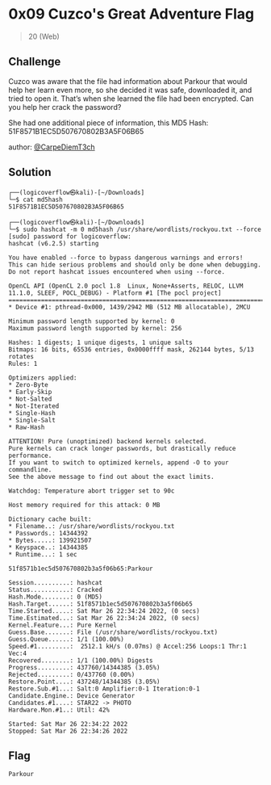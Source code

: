# 0x09 Cuzco's Great Adventure Flag
> 20 (Web)

## Challenge

Cuzco was aware that the file had information about Parkour that would help her learn even more, so she decided it was safe, downloaded it, and tried to open it. That’s when she learned the file had been encrypted. Can you help her crack the password?

She had one additional piece of information, this MD5 Hash: 51F8571B1EC5D507670802B3A5F06B65

author: [@CarpeDiemT3ch](https://twitter.com/CarpeDiemT3ch)

## Solution

```
┌──(logicoverflow㉿kali)-[~/Downloads]
└─$ cat md5hash 
51F8571B1EC5D507670802B3A5F06B65

┌──(logicoverflow㉿kali)-[~/Downloads]
└─$ sudo hashcat -m 0 md5hash /usr/share/wordlists/rockyou.txt --force
[sudo] password for logicoverflow: 
hashcat (v6.2.5) starting

You have enabled --force to bypass dangerous warnings and errors!
This can hide serious problems and should only be done when debugging.
Do not report hashcat issues encountered when using --force.

OpenCL API (OpenCL 2.0 pocl 1.8  Linux, None+Asserts, RELOC, LLVM 11.1.0, SLEEF, POCL_DEBUG) - Platform #1 [The pocl project]
=============================================================================================================================
* Device #1: pthread-0x000, 1439/2942 MB (512 MB allocatable), 2MCU

Minimum password length supported by kernel: 0
Maximum password length supported by kernel: 256

Hashes: 1 digests; 1 unique digests, 1 unique salts
Bitmaps: 16 bits, 65536 entries, 0x0000ffff mask, 262144 bytes, 5/13 rotates
Rules: 1

Optimizers applied:
* Zero-Byte
* Early-Skip
* Not-Salted
* Not-Iterated
* Single-Hash
* Single-Salt
* Raw-Hash

ATTENTION! Pure (unoptimized) backend kernels selected.
Pure kernels can crack longer passwords, but drastically reduce performance.
If you want to switch to optimized kernels, append -O to your commandline.
See the above message to find out about the exact limits.

Watchdog: Temperature abort trigger set to 90c

Host memory required for this attack: 0 MB

Dictionary cache built:
* Filename..: /usr/share/wordlists/rockyou.txt
* Passwords.: 14344392
* Bytes.....: 139921507
* Keyspace..: 14344385
* Runtime...: 1 sec

51f8571b1ec5d507670802b3a5f06b65:Parkour                  
                                                          
Session..........: hashcat
Status...........: Cracked
Hash.Mode........: 0 (MD5)
Hash.Target......: 51f8571b1ec5d507670802b3a5f06b65
Time.Started.....: Sat Mar 26 22:34:24 2022, (0 secs)
Time.Estimated...: Sat Mar 26 22:34:24 2022, (0 secs)
Kernel.Feature...: Pure Kernel
Guess.Base.......: File (/usr/share/wordlists/rockyou.txt)
Guess.Queue......: 1/1 (100.00%)
Speed.#1.........:  2512.1 kH/s (0.07ms) @ Accel:256 Loops:1 Thr:1 Vec:4
Recovered........: 1/1 (100.00%) Digests
Progress.........: 437760/14344385 (3.05%)
Rejected.........: 0/437760 (0.00%)
Restore.Point....: 437248/14344385 (3.05%)
Restore.Sub.#1...: Salt:0 Amplifier:0-1 Iteration:0-1
Candidate.Engine.: Device Generator
Candidates.#1....: STAR22 -> PHOTO
Hardware.Mon.#1..: Util: 42%

Started: Sat Mar 26 22:34:22 2022
Stopped: Sat Mar 26 22:34:26 2022
```

## Flag

```Parkour```
